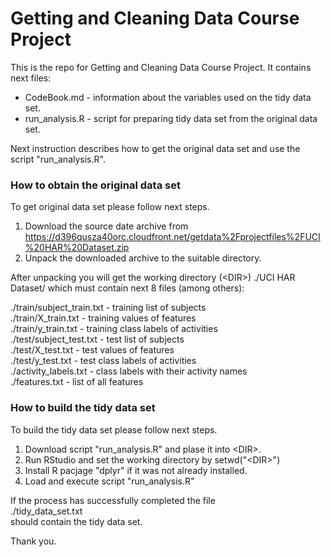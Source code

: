 # Getting and Cleaning Data Course Project

This is the repo for Getting and Cleaning Data Course Project. It contains next files:

* CodeBook.md - information about the variables used on the tidy data set.
* run_analysis.R - script for preparing tidy data set from the original data set.

Next instruction describes how to get the original data set and use the script "run_analysis.R".

### How to obtain the original data set

To get original data set please follow next steps.

1. Download the source date archive from https://d396qusza40orc.cloudfront.net/getdata%2Fprojectfiles%2FUCI%20HAR%20Dataset.zip
2. Unpack the downloaded archive to the suitable directory.

After unpacking you will get the working directory (\<DIR\>)
./UCI HAR Dataset/
which must contain next 8 files (among others):

./train/subject_train.txt - training list of subjects  
./train/X_train.txt - training values of features  
./train/y_train.txt - training class labels of activities  
./test/subject_test.txt - test list of subjects  
./test/X_test.txt - test values of features  
./test/y_test.txt - test class labels of activities  
./activity_labels.txt - class labels with their activity names  
./features.txt - list of all features

### How to build the tidy data set

To build the tidy data set please follow next steps.

1. Download script "run_analysis.R" and plase it into \<DIR\>.
2. Run RStudio and set the working directory by setwd("\<DIR\>")
3. Install R pacjage "dplyr" if it was not already installed.
4. Load and execute script "run_analysis.R"

If the process has successfully completed the file  
./tidy_data_set.txt  
should contain the tidy data set.

Thank you.


